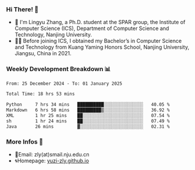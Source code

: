 ### Hi There! 👋 
- 🐳 I'm Lingyu Zhang, a Ph.D. student at the SPAR group, the Institute of Computer Science (ICS), Department of Computer Science and Technology, Nanjing University.
- 🧑‍🎓 Before joining ICS, I obtained my Bachelor’s in Computer Science and Technology from Kuang Yaming Honors School, Nanjing University, Jiangsu, China in 2021.

### Weekly Development Breakdown :bar_chart:

<!--START_SECTION:waka-->

```txt
From: 25 December 2024 - To: 01 January 2025

Total Time: 18 hrs 53 mins

Python     7 hrs 34 mins   ██████████░░░░░░░░░░░░░░░   40.05 %
Markdown   6 hrs 58 mins   █████████▒░░░░░░░░░░░░░░░   36.92 %
XML        1 hr 25 mins    ██░░░░░░░░░░░░░░░░░░░░░░░   07.54 %
sh         1 hr 24 mins    ██░░░░░░░░░░░░░░░░░░░░░░░   07.49 %
Java       26 mins         ▓░░░░░░░░░░░░░░░░░░░░░░░░   02.31 %
```

<!--END_SECTION:waka-->

<!--
### Github Contributions :octocat:

![](https://raw.githubusercontent.com/yuzi-zly/yuzi-zly/output/github-contribution-grid-snake.svg)              
-->

### More Infos 📖

- 📧Email: zly(at)smail.nju.edu.cn
- 🌀Homepage: [yuzi-zly.github.io](https://yuzi-zly.github.io/)

